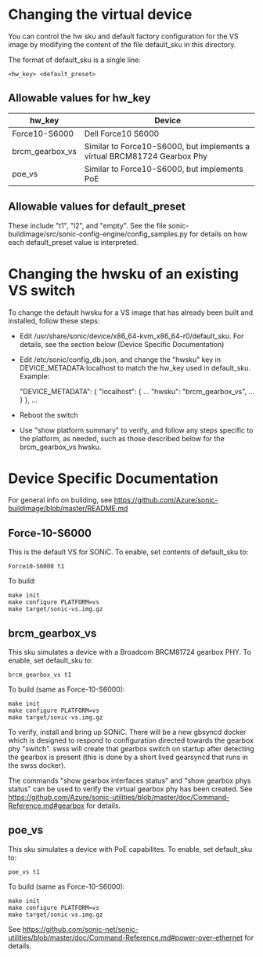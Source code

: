 # Changing the virtual device

You can control the hw sku and default factory configuration for the VS image 
by modifying the content of the file default_sku in this directory. 

The format of default_sku is a single line:

```
<hw_key> <default_preset>
```

## Allowable values for hw_key

| hw_key | Device |
| ------ | ------ |
| Force10-S6000 | Dell Force10 S6000|
| brcm_gearbox_vs | Similar to Force10-S6000, but implements a virtual BRCM81724 Gearbox Phy |
| poe_vs | Similar to Force10-S6000, but implements PoE |

## Allowable values for default_preset

These include "t1", "l2", and "empty". See the file 
sonic-buildimage/src/sonic-config-engine/config_samples.py for details on how 
each default_preset value is interpreted.

# Changing the hwsku of an existing VS switch

To change the default hwsku for a VS image that has already been built and installed, follow these steps:

- Edit /usr/share/sonic/device/x86_64-kvm_x86_64-r0/default_sku. For details, see the section below (Device Specific Documentation)
- Edit /etc/sonic/config_db.json, and change the "hwsku" key in DEVICE_METADATA:localhost to match the hw_key used in default_sku. Example:

  "DEVICE_METADATA": {
    "localhost": {
        ...
        "hwsku": "brcm_gearbox_vs",
        ...
    }
  },
  ...
- Reboot the switch
- Use "show platform summary" to verify, and follow any steps specific to the platform, as needed, such as those described below for the brcm_gearbox_vs hwsku.

# Device Specific Documentation

For general info on building, see https://github.com/Azure/sonic-buildimage/blob/master/README.md

## Force-10-S6000

This is the default VS for SONiC. To enable, set contents of default_sku to:

```
Force10-S6000 t1
```

To build:

```
make init
make configure PLATFORM=vs
make target/sonic-vs.img.gz
```

## brcm_gearbox_vs

This sku simulates a device with a Broadcom BRCM81724 gearbox PHY. To enable,
set default_sku to:
 

```
brcm_gearbox_vs t1
```

To build (same as Force-10-S6000):

```
make init
make configure PLATFORM=vs
make target/sonic-vs.img.gz
```

To verify, install and bring up SONiC. There will be a new gbsyncd docker 
which is designed to respond to configuration directed towards the gearbox phy
"switch". swss will create that gearbox switch on startup after detecting the
gearbox is present (this is done by a short lived gearsyncd that runs in the
swss docker). 

The commands "show gearbox interfaces status" and "show gearbox phys status" can be 
used to verify the virtual gearbox phy has been created. See https://github.com/Azure/sonic-utilities/blob/master/doc/Command-Reference.md#gearbox for details.

## poe_vs

This sku simulates a device with PoE capabilites. To enable, set default_sku to:


```
poe_vs t1
```

To build (same as Force-10-S6000):

```
make init
make configure PLATFORM=vs
make target/sonic-vs.img.gz
```

See https://github.com/sonic-net/sonic-utilities/blob/master/doc/Command-Reference.md#power-over-ethernet for details.
